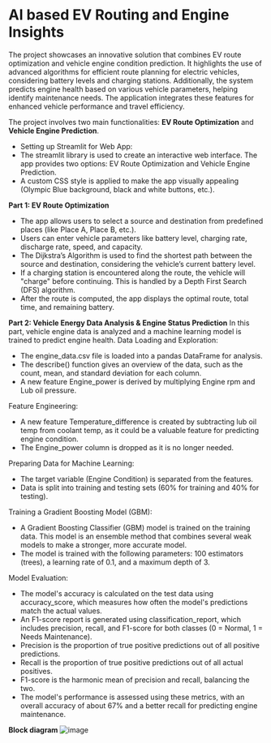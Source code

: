 # AI based EV Routing and Engine Insights
The project showcases an innovative solution that combines EV route optimization and vehicle engine condition prediction. It highlights the use of advanced algorithms for efficient route planning for electric vehicles, considering battery levels and charging stations. Additionally, the system predicts engine health based on various vehicle parameters, helping identify maintenance needs. The application integrates these features for enhanced vehicle performance and travel efficiency.

The project involves two main functionalities: **EV Route Optimization** and **Vehicle Engine Prediction**.
- Setting up Streamlit for Web App:
- The streamlit library is used to create an interactive web interface. The app provides two options: EV Route Optimization and Vehicle Engine Prediction.
- A custom CSS style is applied to make the app visually appealing (Olympic Blue background, black and white buttons, etc.).

**Part 1: EV Route Optimization**
- The app allows users to select a source and destination from predefined places (like Place A, Place B, etc.).
- Users can enter vehicle parameters like battery level, charging rate, discharge rate, speed, and capacity.
- The Dijkstra’s Algorithm is used to find the shortest path between the source and destination, considering the vehicle’s current battery level.
- If a charging station is encountered along the route, the vehicle will "charge" before continuing. This is handled by a Depth First Search (DFS) algorithm.
- After the route is computed, the app displays the optimal route, total time, and remaining battery.

**Part 2: Vehicle Energy Data Analysis & Engine Status Prediction**
In this part, vehicle engine data is analyzed and a machine learning model is trained to predict engine health.
Data Loading and Exploration:
-   The engine_data.csv file is loaded into a pandas DataFrame for analysis.
-   The describe() function gives an overview of the data, such as the count, mean, and standard deviation for each column.
-   A new feature Engine_power is derived by multiplying Engine rpm and Lub oil pressure.

Feature Engineering:
- A new feature Temperature_difference is created by subtracting lub oil temp from coolant temp, as it could be a valuable feature for predicting engine condition.
- The Engine_power column is dropped as it is no longer needed.
  
Preparing Data for Machine Learning:
- The target variable (Engine Condition) is separated from the features.
- Data is split into training and testing sets (60% for training and 40% for testing).
  
Training a Gradient Boosting Model (GBM):
- A Gradient Boosting Classifier (GBM) model is trained on the training data. This model is an ensemble method that combines several weak models to make a stronger, more accurate model.
- The model is trained with the following parameters: 100 estimators (trees), a learning rate of 0.1, and a maximum depth of 3.

Model Evaluation:
- The model's accuracy is calculated on the test data using accuracy_score, which measures how often the model's predictions match the actual values.
- An F1-score report is generated using classification_report, which includes precision, recall, and F1-score for both classes (0 = Normal, 1 = Needs Maintenance).
- Precision is the proportion of true positive predictions out of all positive predictions.
- Recall is the proportion of true positive predictions out of all actual positives.
- F1-score is the harmonic mean of precision and recall, balancing the two.
- The model's performance is assessed using these metrics, with an overall accuracy of about 67% and a better recall for predicting engine maintenance.

**Block diagram**
![image](https://github.com/user-attachments/assets/46812437-a7c1-435e-8b30-b6906ef0e65a)



